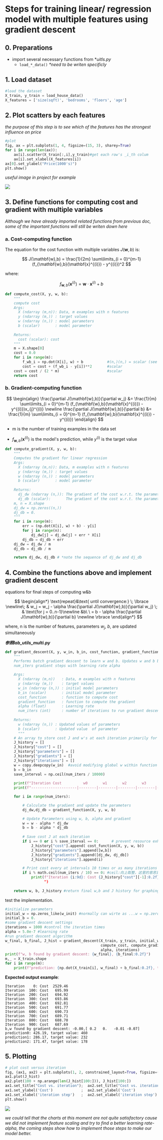 #  **Steps for training linear/ regression model with multiple features using gradient descent** 
## 0. Preparations
+ import several necessary functions from **uitls.py*
    + `load_*_data()`  _*need to be writen specificly_


## 1. Load dataset
```python
#load the dataset
X_train, y_train = load_house_data()
X_features = ['size(sqft)', 'bedrooms', 'floors', 'age']
```

## 2. Plot scatters by each features
*the purpose of this step is to see which of the features has the strongest influence on price*

```python
#plot
fig, ax = plt.subplots(1, 4, figsize=(15, 3), sharey=True)
for i in range(len(ax)):
    ax[i].scatter(X_train[:,i],y_train)#get each row's _i_th colum 
    ax[i].set_xlabel(X_features[i])
ax[0].set_ylabel("Price(1000's)")
plt.show()
```
_useful image in project for example_

![](https://cdn.jsdelivr.net/gh/kiu795/pic@main/img/exerciseL03_output.png)


## 3. Define functions for computing cost and gradient with multiple variables 
*Although we have already imported related functions from previous doc, some of the important functions will still be writen down here*

### a. Cost-computing function 
The equation for the cost function with multiple variables $J(\mathbf{w},b)$ is:

$$
J(\mathbf{w},b) = \frac{1}{2m} \sum\limits_{i = 0}^{m-1} (f_{\mathbf{w},b}(\mathbf{x}^{(i)}) - y^{(i)})^2 
$$

where:

$$
f_{\mathbf{w},b}(\mathbf{x}^{(i)}) = \mathbf{w} \cdot \mathbf{x}^{(i)} + b
$$

```python
def compute_cost(X, y, w, b): 
    """
    compute cost
    Args:
      X (ndarray (m,n)): Data, m examples with n features
      y (ndarray (m,)) : target values
      w (ndarray (n,)) : model parameters  
      b (scalar)       : model parameter
      
    Returns:
      cost (scalar): cost
    """
    m = X.shape[0]
    cost = 0.0
    for i in range(m):                                
        f_wb_i = np.dot(X[i], w) + b           #(n,)(n,) = scalar (see np.dot)
        cost = cost + (f_wb_i - y[i])**2       #scalar
    cost = cost / (2 * m)                      #scalar    
    return cost
```

### b. Gradient-computing function

$$
\begin{align}
\frac{\partial J(\mathbf{w},b)}{\partial w_j}  &= \frac{1}{m} \sum\limits_{i = 0}^{m-1} (f_{\mathbf{w},b}(\mathbf{x}^{(i)}) - y^{(i)})x_{j}^{(i)} \newline
\frac{\partial J(\mathbf{w},b)}{\partial b}  &= \frac{1}{m} \sum\limits_{i = 0}^{m-1} (f_{\mathbf{w},b}(\mathbf{x}^{(i)}) - y^{(i)})
\end{align}
$$

* m is the number of training examples in the data set

* $f_{\mathbf{w},b}(\mathbf{x}^{(i)})$ is the model's prediction, while $y^{(i)}$ is the target value
```python
def compute_gradient(X, y, w, b):
    """
    Computes the gradient for linear regression 
    Args:
      X (ndarray (m,n)): Data, m examples with n features
      y (ndarray (m,)) : target values
      w (ndarray (n,)) : model parameters  
      b (scalar)       : model parameter
      
    Returns:
      dj_dw (ndarray (n,)): The gradient of the cost w.r.t. the parameters w. 
      dj_db (scalar):       The gradient of the cost w.r.t. the parameter b. 
    m, n = X.shape
    dj_dw = np.zeros((n,))
    dj_db = 0.
    """
    for i in range(m):
        err = (np.dot(X[i], w) + b) - y[i]
        for j in range(n):
            dj_dw[j] = dj_dw[j] + err * X[i]
        dj_db = dj_db + err
    dj_dw = dj_dw / m
    dj_db = dj_db / m

    return dj_dw, dj_db # *note the sequence of dj_dw and dj_db
```

## 4. Combine the functions above and implement gradient descent
equations for final steps of computing w&b

$$
\begin{align*} \text{repeat}&\text{ until convergence:} \; \lbrace \newline\;
& w_j = w_j -  \alpha \frac{\partial J(\mathbf{w},b)}{\partial w_j}  \; & \text{for j = 0..n-1}\newline
&b\ \ = b -  \alpha \frac{\partial J(\mathbf{w},b)}{\partial b}  \newline \rbrace
\end{align*}
$$

where, n is the number of features, parameters $w_j$,  $b$, are updated simultaneously

***参照lab_utils_multi.py***

```python
def gradient_descent(X, y, w_in, b_in, cost_function, gradient_function, alpha, num_iters): 
    """
    Performs batch gradient descent to learn w and b. Updates w and b by taking 
    num_iters gradient steps with learning rate alpha
    
    Args:
      X (ndarray (m,n))   : Data, m examples with n features
      y (ndarray (m,))    : target values
      w_in (ndarray (n,)) : initial model parameters  
      b_in (scalar)       : initial model parameter
      cost_function       : function to compute cost
      gradient_function   : function to compute the gradient
      alpha (float)       : Learning rate
      num_iters (int)     : number of iterations to run gradient descent
      
    Returns:
      w (ndarray (n,)) : Updated values of parameters 
      b (scalar)       : Updated value  of parameter 
      """
    # An array to store cost J and w's at each iteration primarily for graphing later
    J_history = []
    J_history["cost"] = []
    J_history["parameters"] = []
    J_history["gradients"] = []
    J_history["iterations"] = []
    w = copy.deepcopy(w_in)  #avoid modifying global w within function
    b = b_in
    save_interval = np.ceil(num_iters / 10000)
    
    print(f"Iteration Cost          w0       w1       w2       w3       b       djdw0    djdw1    djdw2    djdw3    djdb  ")
    print(f"---------------------|--------|--------|--------|--------|--------|--------|--------|--------|--------|--------|")

    for i in range(num_iters):

        # Calculate the gradient and update the parameters
        dj_dw,dj_db = gradient_function(X, y, w, b)

        # Update Parameters using w, b, alpha and gradient
        w = w - alpha * dj_dw
        b = b - alpha * dj_db
      
        # Save cost J at each iteration
        if i == 0 or i % save_iterval == 0:      # prevent resource exhaustion 
            J_history["cost"].append( cost_function(X, y, w, b))
            J_history["parameters"].append([w,b])
            J_history["gradients"].append([dj_dw, dj_db])
            J_history["iterations"].append(i)

        # Print cost every at intervals 10 times or as many iterations if < 10
        if i % math.ceil(num_iters / 10) == 0: #ceil:向上取整，这里的意思是每到总数的十分之一次迭代就进行一次输出
            print(f"Iteration {i:9d}: Cost {J_history["cost"][-1]:8.2f} 
                  ")
        
    return w, b, J_history #return final w,b and J history for graphing
```
test the implementation.
```python
#initialize parameters
initial_w = np.zeros_like(w_init) #normally can wirte as ...w = np.zeros(X.shape[1])
initial_b = 0.
#some gradient descent settings
iterations = 1000 #control the iteration times
alpha = 5.0e-7 #learning rate
#run gradient descent algorithm
w_final, b_final, J_hist = gradient_descent(X_train, y_train, initial_w, initial_b,
                                            compute_cost, compute_gradient,
                                            alpha, iterations)
print(f"w, b found by gradient descent: {w_final}, {b_final:0.2f}")
m,_ = X_train.shape
for i in range(m):
    print(f"prediction: {np.dot(X_train[i], w_final) + b_final:0.2f}, target value: {y_train[i]}")
```
**Expected output example**:
```
Iteration    0: Cost  2529.46   
Iteration  100: Cost   695.99   
Iteration  200: Cost   694.92   
Iteration  300: Cost   693.86   
Iteration  400: Cost   692.81   
Iteration  500: Cost   691.77   
Iteration  600: Cost   690.73   
Iteration  700: Cost   689.71   
Iteration  800: Cost   688.70   
Iteration  900: Cost   687.69   
b,w found by gradient descent: -0.00,[ 0.2   0.   -0.01 -0.07]
prediction0: 426.19, target value: 460
prediction1: 286.17, target value: 232
prediction2: 171.47, target value: 178
```
## 5. Plotting
```python
# plot cost versus iteration  
fig, (ax1, ax2) = plt.subplots(1, 2, constrained_layout=True, figsize=(12, 4))#1行2列排布;constrained_layout是防止生成的图像交叠
ax1.plot(J_hist)
ax2.plot(100 + np.arange(len(J_hist[100:])), J_hist[100:])
ax1.set_title("Cost vs. iteration");  ax2.set_title("Cost vs. iteration (tail)")
ax1.set_ylabel('Cost')             ;  ax2.set_ylabel('Cost') 
ax1.set_xlabel('iteration step')   ;  ax2.set_xlabel('iteration step') 
plt.show()
```
![](https://cdn.jsdelivr.net/gh/kiu795/pic@main/img/a70252a6-322a-47ea-8d4f-29a72c0f4f71.png)

*we could tell that the charts at this moment are not quite satisfactory cause we did not implement feature scaling and try to find a better learning rate-alpha, the coming steps show how to implement those steps to make our model better.*

